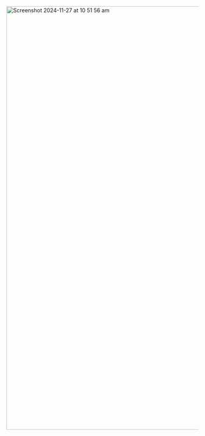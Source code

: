 <img width="1111" alt="Screenshot 2024-11-27 at 10 51 56 am" src="https://github.com/user-attachments/assets/c3933637-0069-4603-927b-0ddaebdeab9f">

